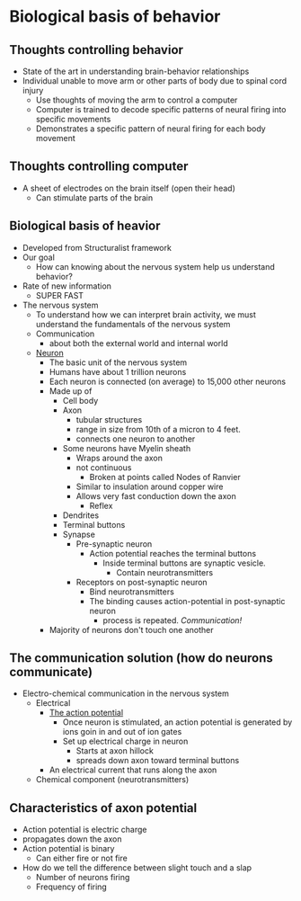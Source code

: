 # Biological basis of behavior

## Thoughts controlling behavior
- State of the art in understanding brain-behavior relationships
- Individual unable to move arm or other parts of body due to spinal cord injury
  - Use thoughts of moving the arm to control a computer
  - Computer is trained to decode specific patterns of neural firing into specific movements
  - Demonstrates a specific pattern of neural firing for each body movement

## Thoughts controlling computer
- A sheet of electrodes on the brain itself (open their head)
  - Can stimulate parts of the brain 

## Biological basis of heavior
- Developed from Structuralist framework
- Our goal
  - How can knowing about the nervous system help us understand behavior?
- Rate of new information
  - SUPER FAST
- The nervous system
  - To understand how we can interpret brain activity, we must understand the fundamentals of the nervous system
  - Communication
    - about both the external world and internal world
  - <u>Neuron</u>
    - The basic unit of the nervous system
    - Humans have about 1 trillion neurons
    - Each neuron is connected (on average) to 15,000 other neurons
    - Made up of
      - Cell body
      - Axon
        - tubular structures
        - range in size from 10th of a micron to 4 feet.
        - connects one neuron to another
      - Some neurons have Myelin sheath
        - Wraps around the axon
        - not continuous
          - Broken at points called Nodes of Ranvier
        - Similar to insulation around copper wire
        - Allows very fast conduction down the axon
          - Reflex
      - Dendrites
      - Terminal buttons
      - Synapse
        - Pre-synaptic neuron
          - Action potential reaches the terminal buttons
            - Inside terminal buttons are synaptic vesicle.
              - Contain neurotransmitters
        - Receptors on post-synaptic neuron
          - Bind neurotransmitters
          - The binding causes action-potential in post-synaptic neuron
            - process is repeated. _Communication!_
    - Majority of neurons don't touch one another 


## The communication solution (how do neurons communicate)
- Electro-chemical communication in the nervous system
  - Electrical
    - <u>The action potential</u>
      - Once neuron is stimulated, an action potential is generated by ions goin in and out of ion gates
      - Set up electrical charge in neuron
        - Starts at axon hillock
        - spreads down axon toward terminal buttons
    - An electrical current that runs along the axon
  - Chemical component (neurotransmitters)

## Characteristics of axon potential
- Action potential is electric charge
- propagates down the axon
- Action potential is binary
  - Can either fire or not fire
- How do we tell the difference between slight touch and a slap
  - Number of neurons firing
  - Frequency of firing
